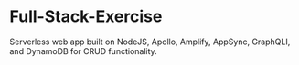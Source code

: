 # Full-Stack-Exercise
Serverless web app built on NodeJS, Apollo, Amplify, AppSync, GraphQLI, and DynamoDB for CRUD functionality. 
